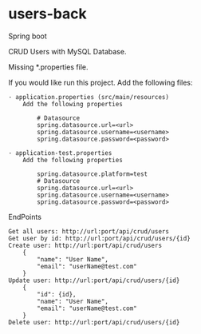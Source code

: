 # users-back

Spring boot

CRUD Users with MySQL Database.

Missing *.properties file.

If you would like run this project. Add the following files:
  
    · application.properties (src/main/resources)
        Add the following properties
            
            # Datasource
            spring.datasource.url=<url>
            spring.datasource.username=<username>
            spring.datasource.password=<password>
            
    · application-test.properties
        Add the following properties
        
            spring.datasource.platform=test
            # Datasource
            spring.datasource.url=<url>
            spring.datasource.username=<username>
            spring.datasource.password=<password>
            
EndPoints
  
    Get all users: http://url:port/api/crud/users
    Get user by id: http://url:port/api/crud/users/{id}
    Create user: http://url:port/api/crud/users
        {
            "name": "User Name",
            "email": "userName@test.com"
        }
    Update user: http://url:port/api/crud/users/{id}
        {
            "id": {id}, 
            "name": "User Name",
            "email": "userName@test.com"
        }
    Delete user: http://url:port/api/crud/users/{id}
    
